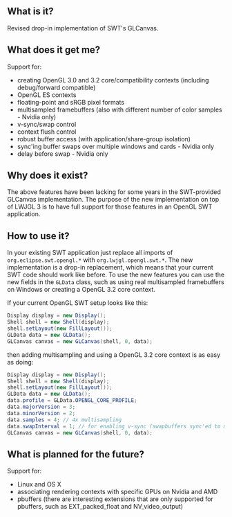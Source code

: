## What is it?

Revised drop-in implementation of SWT's GLCanvas.

## What does it get me?

Support for:
- creating OpenGL 3.0 and 3.2 core/compatibility contexts (including debug/forward compatible)
- OpenGL ES contexts
- floating-point and sRGB pixel formats
- multisampled framebuffers (also with different number of color samples - Nvidia only)
- v-sync/swap control
- context flush control
- robust buffer access (with application/share-group isolation)
- sync'ing buffer swaps over multiple windows and cards - Nvidia only
- delay before swap - Nvidia only

## Why does it exist?

The above features have been lacking for some years in the SWT-provided GLCanvas implementation.
The purpose of the new implementation on top of LWJGL 3 is to have full support for those features in an OpenGL SWT application.

## How to use it?

In your existing SWT application just replace all imports of `org.eclipse.swt.opengl.*` with `org.lwjgl.opengl.swt.*`.
The new implementation is a drop-in replacement, which means that your current SWT code should work like before.
To use the new features you can use the new fields in the `GLData` class, such as using real multisampled framebuffers on Windows
or creating a OpenGL 3.2 core context.

If your current OpenGL SWT setup looks like this:
```Java
Display display = new Display();
Shell shell = new Shell(display);
shell.setLayout(new FillLayout());
GLData data = new GLData();
GLCanvas canvas = new GLCanvas(shell, 0, data);
```
then adding multisampling and using a OpenGL 3.2 core context is as easy as doing:
```Java
Display display = new Display();
Shell shell = new Shell(display);
shell.setLayout(new FillLayout());
GLData data = new GLData();
data.profile = GLData.OPENGL_CORE_PROFILE;
data.majorVersion = 3;
data.minorVersion = 2;
data.samples = 4; // 4x multisampling
data.swapInterval = 1; // for enabling v-sync (swapbuffers sync'ed to monitor refresh)
GLCanvas canvas = new GLCanvas(shell, 0, data);
```
## What is planned for the future?

Support for:
- Linux and OS X
- associating rendering contexts with specific GPUs on Nvidia and AMD
- pbuffers (there are interesting extensions that are only supported for pbuffers, such as EXT_packed_float and NV_video_output)
